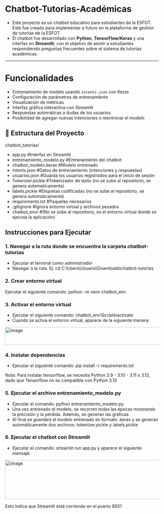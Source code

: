 # Chatbot-Tutorias-Académicas

- Este proyecto es un chatbot educativo para estudiantes de la ESFOT. Este fue creado para implementar a futuro en la plataforma
de gestión de tutorías de la ESFOT.
- El chatbot fue desarrollado con **Python**, **TensorFlow/Keras** y una interfaz en **Streamlit**, con el objetivo de asistir a estudiantes respondiendo preguntas frecuentes sobre el sistema de tutorías académicas.

---

# Funcionalidades

- Entrenamiento de modelo usando `intents.json` con Keras
- Configuración de parámetros de entrenamiento
- Visualización de métricas
- Interfaz gráfica interactiva con Streamlit
- Respuestas automáticas a dudas de los usuarios.
- Posibilidad de agregar nuevas intenciones o reentrenar el modelo

## 📁 Estructura del Proyecto
chatbot_tutorias/
- app.py                              #Interfaz en Streamlit
- entrenamiento_modelo.py             #Entrenamiento del chatbot
- chatbot_modelo.keras                #Modelo entrenado
- intents.json                        #Datos de entrenamiento (intenciones y respuestas)
- usuarios.json                       #Guarda los usuarios registrados para el inicio de sesión
- Tokenizer.pickle                    #Tokenizador de texto (no se sube al repositorio, se genera automaticamente)
- labels.pickle                       #Etiquetas codificadas (no se sube al repositorio, se genera automaticamente)
- requirements.txt                    #Paquetes necesarios 
- .gitignore                          #Ignora entorno virtual y archivos pesados
- chatbot_env/                        #(No se sube al repositorio, es el entorno virtual donde se ejecuta la aplicación)

## Instrucciones para Ejecutar 

### 1. Navegar a la ruta donde se encuentra la carpeta chatbot-tutorias

- Ejecutar el terminal como administrador
- Navegar a la ruta. Ej: cd C:\Users\Usuario\Downloads\chatbot-tutorias

### 2. Crear entorno virtual

Ejecutar el siguiente comando: python -m venv chatbot_env

### 3. Activar el entorno virtual

- Ejecutar el siguiente comando: chatbot_env\Scripts\activate
- Cuando se activa el entorno virtual, aparece de la siguiente manera:
  
<img width="538" height="58" alt="image" src="https://github.com/user-attachments/assets/a23c03ce-c02f-4e4e-bc09-2f70cd215176" />

### 4. Instalar dependencias
- Ejecutar el siguiente comando: pip install -r requirements.txt

Nota: Para instalar tensorflow, se necesita Python 3.9 - 3.10 - 3.11 o 3.12, dado que Tensorflow no es compatible con Python 3.13

### 5. Ejecutar el archivo entrenamiento_modelo.py 

- Ejecutar el comando: python entrenamiento_modelo.py
- Una vez entrenado el modelo, se recorren todas las épocas mostrando la precisión y la pérdida. Además, se generan las gráficas.
- Al final se guardará el modelo entrenado en formato .keras y se generan automáticamente dos archivos: tokenizer.pickle y labels.pickle

### 6. Ejecutar el chatbot con Streamlit

- Ejecutar el comando: streamlit run app.py y aparece el siguiente mensaje:

<img width="730" height="128" alt="image" src="https://github.com/user-attachments/assets/56ca9449-dd6a-4336-8082-50c0dd837bef" />

Esto indica que Streamlit está corriendo en el puerto 8501
